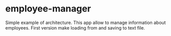 # employee-manager
Simple example of architecture.
This app allow to manage information about employees.
First version make loading from and saving to text file.

